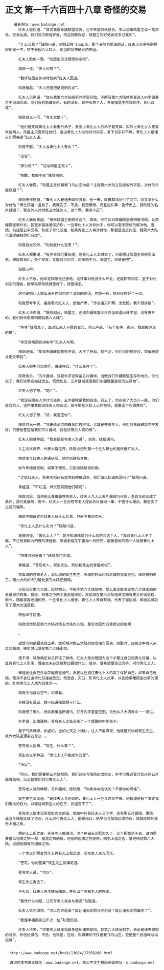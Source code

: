 # 正文 第一千六百四十八章 奇怪的交易
        最新网址：www.badaoge.net
          红夫人轻松道，“其实我跟东疆联盟没仇，也不希望将来结仇，所以想跟陆盟主谈一笔交易，交易达成，我们双方都有好处，而且我敢保证，陆盟主的好处肯定多过我的”。
      
          “什么交易？”陆隐问道，他想起在飞马山庄，那个丑陋老妪说的话，红夫人似乎特别想跟他谈一下，绝不是因为大巨人，他当时就猜是别的原因。
      
          红夫人脸色一整，“陆盟主应该很恨剑宗吧”。
      
          陆隐一怔，“夫人何意？”。
      
          “我帮陆盟主你对付剑宗”红夫人回道。
      
          陆隐皱眉，“夫人还是把话说明白点”。
      
          红夫人沉声道，“自从我第六大陆接手外宇宙开始，不断有第六大陆修炼者进入内宇宙甚至宇宙海历练，他们有的隐藏身份，有的没有，其中有两个人，希望陆盟主帮我抓住，青化双雄”。
      
          陆隐目光一闪，“青化双雄？”。
      
          “他们是梵域青化上人看重的弟子，表面上青化上人的弟子是梵舜，实际上青化上人更喜欢这两人，陆盟主只要抓住他们，逼迫青化上人助你对付剑宗，拿下剑宗并不难，青化上人是诸天印照强者”红夫人道。
      
          陆隐不解，“夫人与青化上人有仇？”。
      
          “没有”。
      
          “那为何？”，“这与陆盟主无关”。
      
          “抱歉，我做不到”陆隐拒绝。
      
          红夫人皱眉，“陆盟主是想跟我飞马山庄为敌？让我第六大陆立刻接收外宇宙，对付你东疆联盟？”。
      
          陆隐故作怒道，“青化上人是诸天印照强者，他一来，就算帮我对付了剑宗，我又拿什么对付他？青化双雄一旦放了，我就完了，不放，我更麻烦，而且这件事一旦传出去，我陆隐的名声就毁了，联合外人对付第五大陆的人，这个罪，我背不起”。
      
          红夫人嘴角弯起，“原来陆盟主是顾忌这个，简单，你可以对荣耀殿堂说明情况啊，让荣耀殿堂裁判长，甚至半祖强者保护你，一旦青化上人对你出手，你可以毫无顾忌的解决他，当然，前提是公平交易，你放了青化双雄，如果青化上人再对付你，那就是违反约定，我第六大陆也没理由找你们麻烦”。
      
          陆隐目光闪烁，“你到底什么意思？”。
      
          红夫人郑重道，“有件事我们要处理，但青化上人太碍事了，只是想让陆盟主将他引出去，既能帮我们，交个朋友，又能对付剑宗，何乐而不为，陆盟主，你说是吧”。
      
          陆隐沉吟。
      
          红夫人不急，她牟定陆隐无法拒绝，这件事对他没什么坏处，还能铲除剑宗，至于对付剑宗的理由，她早就帮陆隐铺垫好了，就是海王。
      
          这也是她让人放出海王在剑宗这个消息的原因，在那一刻，她已经想好了一切。
      
          陆隐思考半天，最后看向红夫人，面色严肃，“涉及诸天印照，太危险，我不想承担”。
      
          红夫人冷声道，“既然如此，陆盟主，还请东疆联盟三日内全部退出外宇宙，没有离开的，我们视作愿意归顺我第六大陆”。
      
          “等等”陆隐急了，面对红夫人不屑的目光，他沉声道，“有个条件，答应，我就按你说的做”。
      
          “你没资格跟我讲条件”红夫人叱喝。
      
          陆隐倔强，“那我东疆联盟誓死不退，大不了开战，我不活，你们也别想好过，荣耀殿堂肯定会帮我”。
      
          红夫人眼中闪烁寒芒，缓缓开口，“什么条件？”。
      
          陆隐抬手，“五片疆域，我要外宇宙保留五片疆域，当做我们东疆联盟生存的地方，你也说了，我们迟早会被赶出去，既然如此，五片疆域算是我们东疆联盟最后的生存地”。
      
          红夫人想了想，“两片”。
      
          “我没有跟夫人你讨价还价，五片疆域是我的底线，别忘了，你还抓了大巨人一脉，他们是我的人，这件事我都没找夫人你谈过，如今那些大巨人心怀怨恨，我要压下也很费劲”。
      
          红夫人想了想，“好，我答应你”。
      
          陆隐目光一瞪，“我要道源宗四尊亲口答应我，尤其是苍穹老人，他对我东疆联盟并不友好，只要他答应给我们五片疆域，我就按照夫人说的做”。
      
          红夫人眼睛眯起，“我会跟苍穹老人沟通”，说完，挂断通讯。
      
          入主炎岚流界，代表大幕拉开，陆隐没想到第一个进入舞台的居然是红夫人。
      
          在结束与红夫人的通话后，他立刻联系青檀。
      
          如今青檀被控制，如果不想死，只能按陆隐说的做。
      
          “之前红夫人，秋寒老祖还有蛮荒箭神被调查，他们自己知道原因吗？”陆隐问道。
      
          青檀道，“不知道，师父没有跟他们明说”。
      
          陆隐沉思，当初他让青檀骗苍穹老人，红夫人几人以五片疆域为代价，各自与他达成了条件，那只是骗局，而今，红夫人一旦对苍穹老人提出五片疆域一事，不管什么理由，都坐实了之前的骗局。
      
          陆隐不知道这对红夫人有什么后果，只是下意识而已。
      
          “青化上人是什么实力？”陆隐问道。
      
          青檀奇怪，“青化上人？”，她不知道陆隐为什么忽然问这个人，“我对青化上人不了解，不过他被称为四尊的接替者，掌器老祖在宇宙海一战而死，能接替他的第一人就是青化上人”。
      
          “四尊分别是谁？”陆隐急忙问道。
      
          青檀道，“苍穹老人，观生先生，药仙和死去的掌器老祖”。
      
          拜血域的苍穹老人，武仙域的观生先生，石域的药仙和战武域的掌器老祖，陆隐想明白了，第六大陆如今形势比第五大陆还明朗。
      
          三祖瓜分第六大陆，超然物上，不插手第六大陆俗物，那么真正能决定第六大陆走向的是道源宗四尊，曾经，四尊之中两个是武祖域的，武祖域在第六大陆道源宗拥有更大的话语权，而今，随着掌器老祖的死，一旦青化上人接替，青化上人来自梵域，代表了秘祖域，那秘祖域就有了更大的话语权。
      
          原因出在这里。
      
          陆隐忽然想起第六大陆对第五大陆的入侵，是否也因为四尊商议的结果
      
          。
      
          遥想当初武祖亲自出手，武祖域对第五大陆的态度相当恶劣，而那时，四尊之中两人来自武祖域，确实可以决定第六大陆走向。
      
          怪不得，陆隐确定自己抓住了脉络，红夫人绝对是因为这个才要让自己抓青化双雄，以此将青化上人引来，理由也未必是她那边要做什么，或许，是希望借自己的手，对付青化上人。
      
          难怪她让自己先与荣耀殿堂通气，派足以压得住青化上人的高手保护自己，如果自己是她，绝对不会任由青化双雄被放走，而是会，灭口，引青化上人出手，以此给荣耀殿堂出手的理由，杜绝青化上人成为四尊之一。
      
          陆隐手指敲动空气，沉思着。
      
          青檀没有说话，她不知道陆隐想干什么。
      
          陆隐想了很久，然后直接挂断通讯，打开内宇宙星空图，目光从八大流界中一一掠过。
      
          外宇宙，边南疆域，苍穹老人之处迎来了一个儒雅的中年男子。
      
          男子气质缥缈，如虚幻，也如九天之上谪仙，让人不敢直视，他就是武仙域观生先生，第六大陆道源宗四尊之一。
      
          苍穹老人抬眼，“观生，什么事？”。
      
          观生先生平静道，“青化上人不能成为四尊”。
      
          “所以”。
      
          “所以，我们需要第五大陆帮助，我们已经与陆隐达成协议，外宇宙靠近星河巨舟的五片疆域给他，以此替我们对付青化上人”。
      
          苍穹老人陡然睁眼，五片疆域，给陆隐，“你亲自与他谈的？不像你的风格”。
      
          观生先生淡淡道，“是红夫人与他谈的，青化上人一旦与你我平级，秘祖域便有了决定我们走向的权力，以秘祖域那些人的性子，武祖受不了”。
      
          苍穹老人根本没听观生先生的话，他脑中只有红夫人三个字，还有那五片疆域，果然，此女与陆隐达成了协议，什么对付青化上人，都是借口，她早已与陆隐达成协议，陆隐给她的是无上祖之皮。
      
          想到无上祖之皮，苍穹老人都激动，他卡在诸天印照太久了，连半祖都达不到，迫切需要借助祖境之物一观，祖境之物他有，但他的祖境之物无用，而无上祖之名，曾经响彻第六大陆，远超他拥有的祖境之物。
      
          一个宇之印照者凭什么拥有无上祖之皮，苍穹老人目光闪烁。
      
          “苍穹，你的答案”观生先生淡漠问道。
      
          苍穹老人道，“可以”。
      
          观生先生离去了。
      
          不久后，红夫人再次联系陆隐，并给出了苍穹老人的答案。
      
          “我凭什么相信，让苍穹老人亲自与我说”陆隐道。
      
          红夫人目光凛然，“你以为你是谁？能让诸天印照与你对话？能让诸天印照骗你？”。
      
          “我连半祖都见过不止一位”陆隐反驳。
      
          红夫人冷笑，“你第五大陆半祖最多堪比诸天印照，我第六大陆压制下，未必是诸天印照的对手，你信也得信，不信，也得信，否则，你得罪的不仅是我飞马山庄，更是整个武祖域与血祖域”。
      
      
      http://www.badaoge.net/book/13084/17058288.html
      
      请记住本书首发域名：www.badaoge.net。笔尖中文手机版阅读网址：m.badaoge.net
